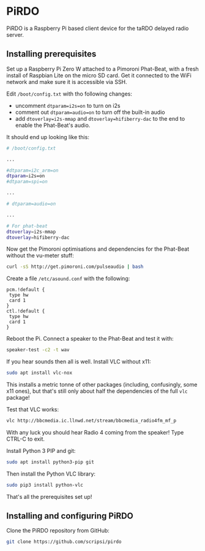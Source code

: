 # PiRDO

PiRDO is a Raspberry Pi based client device for the taRDO delayed radio server.

## Installing prerequisites

Set up a Raspberry Pi Zero W attached to a Pimoroni Phat-Beat, with a fresh install of Raspbian Lite on the micro SD card. Get it connected to the WiFi network and make sure it is accessible via SSH.

Edit `/boot/config.txt` with tho following changes:

* uncomment `dtparam=i2s=on` to turn on i2s
* comment out `dtparam=audio=on` to turn off the built-in audio
* add `dtoverlay=i2s-mmap` and `dtoverlay=hifiberry-dac` to the end to enable the Phat-Beat's audio.

It should end up looking like this:

```bash
# /boot/config.txt

...

#dtparam=i2c_arm=on
dtparam=i2s=on
#dtparam=spi=on

...

# dtparam=audio=on

...

# For phat-beat
dtoverlay=i2s-mmap
dtoverlay=hifiberry-dac
```

Now get the Pimoroni optimisations and dependencies for the Phat-Beat without the vu-meter stuff:

```bash
curl -sS http://get.pimoroni.com/pulseaudio | bash
```

Create a file `/etc/asound.conf` with the following:

```
pcm.!default {
 type hw
 card 1
}
ctl.!default {
 type hw
 card 1
}
```

Reboot the Pi. Connect a speaker to the Phat-Beat and test it with:

```bash
speaker-test -c2 -t wav
```

If you hear sounds then all is well. Install VLC without x11:

```bash
sudo apt install vlc-nox
```

This installs a metric tonne of other packages (including, confusingly, some x11 ones), but that's still only about half the dependencies of the full `vlc` package!

Test that VLC works:

```bash
vlc http://bbcmedia.ic.llnwd.net/stream/bbcmedia_radio4fm_mf_p
```

With any luck you should hear Radio 4 coming from the speaker! Type CTRL-C to exit.

Install Python 3 PIP and git:

```bash
sudo apt install python3-pip git
```

Then install the Python VLC library:

```bash
sudo pip3 install python-vlc
```
That's all the prerequisites set up!

## Installing and configuring PiRDO

Clone the PiRDO repository from GitHub:

```bash
git clone https://github.com/scripsi/pirdo
```

